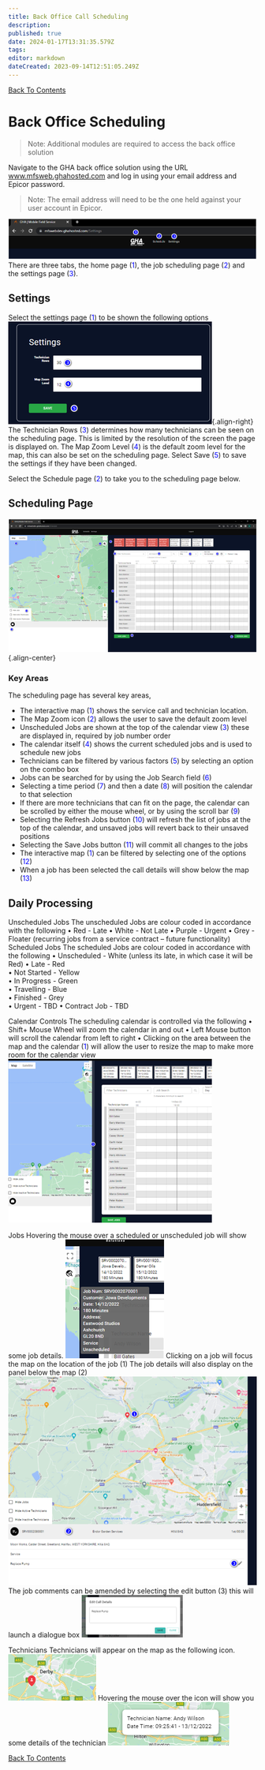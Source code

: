 ```yaml
---
title: Back Office Call Scheduling
description: 
published: true
date: 2024-01-17T13:31:35.579Z
tags: 
editor: markdown
dateCreated: 2023-09-14T12:51:05.249Z
---
```


[Back To Contents](.)

# <div id="test"> Back Office Scheduling </div>

> Note:
Additional modules are required to access the back office solution

Navigate to the GHA back office solution using the URL www.mfsweb.ghahosted.com and log in using your email address and Epicor password.

> Note:
The email address will need to be the one held against your user account in Epicor.

![back_office_1.png](/mfsassets/back_office_1.png)
There are three tabs, the home page (<span style="color:blue">1</span>), the job scheduling page (<span style="color:blue">2</span>) and the settings page (<span style="color:blue">3</span>).

## Settings
Select the settings page (<span style="color:blue">1</span>) to be shown the following options
![back_office_2.png](/mfsassets/back_office_2.png){.align-right}
The Technician Rows (<span style="color:blue">3</span>) determines how many technicians can be seen on the scheduling page.
This is limited by the resolution of the screen the page is displayed on.
The Map Zoom Level (<span style="color:blue">4</span>) is the default zoom level for the map, this can also be set on the scheduling page. Select Save (<span style="color:blue">5</span>) to save the settings if they have been changed.


Select the Schedule page (<span style="color:blue">2</span>) to take you to the scheduling page below.


## Scheduling Page

![back_office_3.png](/mfsassets/back_office_3.png){.align-center}
### Key Areas
The scheduling page has several key areas, 
- The interactive map (<span style="color:blue">1</span>) shows the service call and technician location.
- The Map Zoom icon (<span style="color:blue">2</span>) allows the user to save the default zoom level
- Unscheduled Jobs are shown at the top of the calendar view (<span style="color:blue">3</span>) these are displayed in, required by job number order
- The calendar itself (<span style="color:blue">4</span>) shows the current scheduled jobs and is used to schedule new jobs
- Technicians can be filtered by various factors (<span style="color:blue">5</span>) by selecting an option on the combo box
- Jobs can be searched for by using the Job Search field (<span style="color:blue">6</span>)
- Selecting a time period (<span style="color:blue">7</span>) and then a date (<span style="color:blue">8</span>) will position the calendar to that selection
- If there are more technicians that can fit on the page, the calendar can be scrolled by either the mouse wheel, or by using the scroll bar (<span style="color:blue">9</span>)
- Selecting the Refresh Jobs button (<span style="color:blue">10</span>) will refresh the list of jobs at the top of the calendar, and unsaved jobs will revert back to their unsaved positions
- Selecting the Save Jobs button (<span style="color:blue">11</span>) will commit all changes to the jobs
- The interactive map (<span style="color:blue">1</span>) can be filtered by selecting one of the options (<span style="color:blue">12</span>)
- When a job has been selected the call details will show below the map (<span style="color:blue">13</span>)

##  Daily Processing

Unscheduled Jobs
The unscheduled Jobs are colour coded in accordance with the following
•	Red 	-	Late
•	White	-	Not Late
•	Purple	-	Urgent
•	Grey	-	Floater (recurring jobs from a service contract – future functionality)
Scheduled Jobs
The scheduled Jobs are colour coded in accordance with the following
•	Unscheduled -	White (unless its late, in which case it will be Red)
•	Late	-	Red		
•	Not Started -	Yellow		
•	In Progress -	Green	
•	Travelling -	Blue		
•	Finished -	Grey	
•	Urgent -		TBD
•	Contract Job -	TBD


Calendar Controls
The scheduling calendar is controlled via the following
•	Shift+ Mouse Wheel will zoom the calendar in and out
•	Left Mouse button will scroll the calendar from left to right
•	Clicking on the area between the map and the calendar (<span style="color:blue">1</span>) will allow the user to resize the map to make more room for the calendar view
![mfs_9.png](/mfsassets/mfs_9.png)

Jobs
Hovering the mouse over a scheduled or unscheduled job will show some job details.
![mfs_10.png](/mfsassets/mfs_10.png)
Clicking on a job will focus the map on the location of the job (1)
The job details will also display on the panel below the map (2)
![mfs_11.png](/mfsassets/mfs_11.png)
The job comments can be amended by selecting the edit button (3) this will launch a dialogue box
![mfs_12.png](/mfsassets/mfs_12.png)

Technicians
Technicians will appear on the map as the following icon.
![mfs_13.png](/mfsassets/mfs_13.png)
Hovering the mouse over the icon will show you some details of the technician
![mfs_14.png](/mfsassets/mfs_14.png)

[Back To Contents](.)
  

